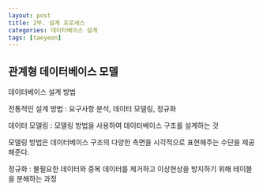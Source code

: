 ```yaml
---
layout: post
title: 2부. 설계 프로세스
categories: 데이터베이스 설계
tags: [taeyeon]
---
```


## 관계형 데이터베이스 모델

데이터베이스 설계 방법

전통적인 설계 방법 : 요구사항 분석, 데이터 모델링, 정규화

데이터 모델링 : 모델링 방법을 사용하여 데이터베이스 구조를 설계하는 것

모델링 방법은 데이터베이스 구조의 다양한 측면을 시각적으로 표현해주는 수단을 제공해준다.

정규화 : 불필요한 데이터와 중복 데이터를 제거하고 이상현상을 방지하기 위해 테이블을 분해하는 과정





